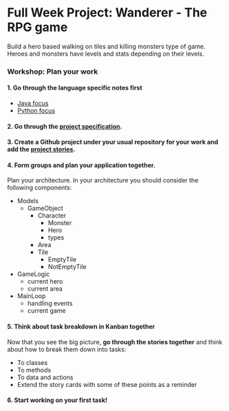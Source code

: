 # Full Week Project: Wanderer - The RPG game

Build a hero based walking on tiles and killing monsters type of game. Heroes and monsters have levels and stats depending on their levels.

### Workshop: Plan your work
#### 1. Go through the language specific notes first
- [Java focus](java.md)
- [Python focus](python.md)

#### 2. Go through the [project specification](specification.md).
#### 3. Create a Github project under your usual repository for your work and add the [project stories](stories.md).
#### 4. Form groups and plan your application together.
Plan your architecture. In your architecture you should consider the following components:
- Models
    - GameObject
        - Character
            - Monster
            - Hero
            - types
        - Area
        - Tile
            - EmptyTile
            - NotEmptyTile
- GameLogic
    - current hero
    - current area
- MainLoop
    - handling events
    - current game

#### 5. Think about task breakdown in Kanban together
Now that you see the big picture, **go through the stories together** and think about how to break them down into tasks:
  - To classes
  - To methods
  - To data and actions
  - Extend the story cards with some of these points as a reminder

#### 6. Start working on your first task!
